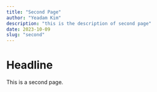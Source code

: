 ```yaml
---
title: "Second Page"
author: "Yeadam Kim"
description: "this is the description of second page"
date: 2023-10-09
slug: "second"
---
```


# Headline

This is a second page.
